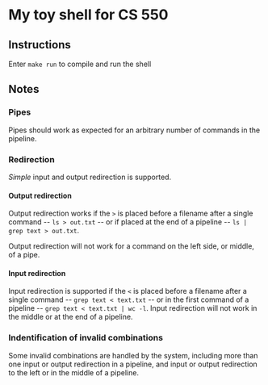 # My toy shell for CS 550

## Instructions

Enter `make run` to compile and run the shell

## Notes

### Pipes

Pipes should work as expected for an arbitrary number of commands in the pipeline. 

### Redirection

*Simple* input and output redirection is supported.

#### Output redirection
Output redirection works if the `>` is placed before a filename after a single command -- `ls > out.txt` -- or if placed at the end of a pipeline -- `ls | grep text > out.txt`.

Output redirection will not work for a command on the left side, or middle, of a pipe.

#### Input redirection
Input redirection is supported if the `<` is placed before a filename after a single command -- `grep text < text.txt` -- or in the first command of a pipeline -- `grep text < text.txt | wc -l`. Input redirection will not work in the middle or at the end of a pipeline. 

### Indentification of invalid combinations

Some invalid combinations are handled by the system, including more than one input or output redirection in a pipeline, and input or output redirection to the left or in the middle of a pipeline.

